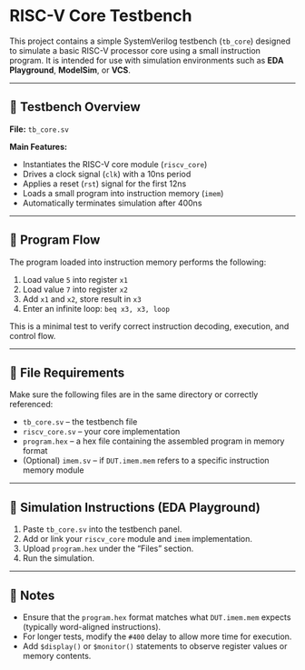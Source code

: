# RISC-V Core Testbench

This project contains a simple SystemVerilog testbench (`tb_core`) designed to simulate a basic RISC-V processor core using a small instruction program. It is intended for use with simulation environments such as **EDA Playground**, **ModelSim**, or **VCS**.

---

## 🧪 Testbench Overview

**File:** `tb_core.sv`

**Main Features:**
- Instantiates the RISC-V core module (`riscv_core`)
- Drives a clock signal (`clk`) with a 10ns period
- Applies a reset (`rst`) signal for the first 12ns
- Loads a small program into instruction memory (`imem`)
- Automatically terminates simulation after 400ns

---

## 🔁 Program Flow

The program loaded into instruction memory performs the following:
1. Load value `5` into register `x1`
2. Load value `7` into register `x2`
3. Add `x1` and `x2`, store result in `x3`
4. Enter an infinite loop: `beq x3, x3, loop`

This is a minimal test to verify correct instruction decoding, execution, and control flow.

---

## 📂 File Requirements

Make sure the following files are in the same directory or correctly referenced:
- `tb_core.sv` – the testbench file
- `riscv_core.sv` – your core implementation
- `program.hex` – a hex file containing the assembled program in memory format
- (Optional) `imem.sv` – if `DUT.imem.mem` refers to a specific instruction memory module

---

## 🧰 Simulation Instructions (EDA Playground)

1. Paste `tb_core.sv` into the testbench panel.
2. Add or link your `riscv_core` module and `imem` implementation.
3. Upload `program.hex` under the “Files” section.
4. Run the simulation.

---

## 📎 Notes

- Ensure that the `program.hex` format matches what `DUT.imem.mem` expects (typically word-aligned instructions).
- For longer tests, modify the `#400` delay to allow more time for execution.
- Add `$display()` or `$monitor()` statements to observe register values or memory contents.


